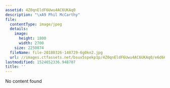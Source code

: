 ```yaml
---
assetid: 4Z0qnEldF6Uwu4AC6UKAq0
description: "\xA9 Phil McCarthy"
file:
  contentType: image/jpeg
  details:
    image:
      height: 1800
      width: 2700
    size: 2250874
  fileName: file-20180326-148729-6g0kn2.jpg
  url: //images.ctfassets.net/bsux5spekp1p/4Z0qnEldF6Uwu4AC6UKAq0/e6d66b33c3f38cefec0df630a452cda3/file-20180326-148729-6g0kn2.jpg
lastmodified: 1524652336.948707
title: ''
---
```

No content found